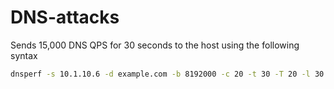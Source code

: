 # DNS-attacks
Sends 15,000 DNS QPS for 30 seconds to the host using the following syntax
```bash
dnsperf -s 10.1.10.6 -d example.com -b 8192000 -c 20 -t 30 -T 20 -l 30 -q 1000000 -Q 15000
```
